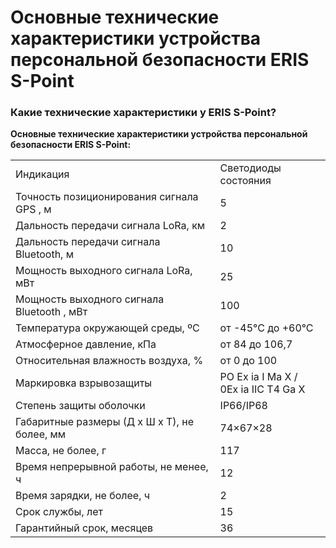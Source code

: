 # Основные технические характеристики устройства персональной безопасности ERIS S-Point
### Какие технические характеристики у ERIS S-Point?
**Основные технические характеристики устройства персональной безопасности ERIS S-Point:**

|                                              |                                           |
| -------------------------------------------- | ----------------------------------------- |
| Индикация                                    | Светодиоды состояния                      |
| Точность позиционирования сигнала GPS , м    | 5                                         |
| Дальность передачи сигнала LoRa, км          | 2                                         |
| Дальность передачи сигнала Bluetooth, м      | 10                                        |
| Мощность выходного сигнала LoRa, мВт         | 25                                        |
| Мощность выходного сигнала Bluetooth , мВт   | 100                                       |
| Температура окружающей среды, ºС             | от -45°С до +60°С                         |
| Атмосферное давление, кПа                    | от 84 до 106,7                            |
| Относительная влажность воздуха, %           | от 0 до 100                               |
| Маркировка взрывозащиты                      | РО Ex ia I Ma X /  <br>0Ex ia IIС T4 Gа X |
| Степень защиты оболочки                      | IP66/IP68                                 |
| Габаритные размеры (Д х Ш х Т), не более, мм | 74×67×28                                  |
| Масса, не более, г                           | 117                                       |
| Время непрерывной работы, не менее, ч        | 12                                        |
| Время зарядки, не более, ч                   | 2                                         |
| Срок службы, лет                             | 15                                        |
| Гарантийный срок, месяцев                    | 36                                        |
